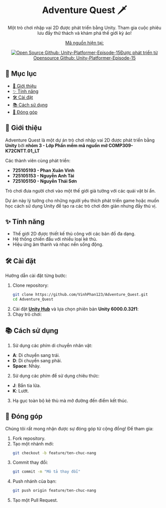 <div align="center">
  <h1>Adventure Quest 🗡️</h1>
  <p>Một trò chơi nhập vai 2D được phát triển bằng Unity. Tham gia cuộc phiêu lưu đầy thử thách và khám phá thế giới kỳ ảo!</p>
  <p>
    <a href="https://github.com/VinhPhan123/Adventure_Quest.git">Mã nguồn hiện tại: <br><img src="https://i.pinimg.com/736x/a0/cc/be/a0ccbe5a738c319e82b6c386446ca68a.jpg" alt=""/></a>
  </p>
  <p>
    <a href="https://github.com/nickbota/Unity-Platformer-Episode-15"><img src="https://avatars.githubusercontent.com/u/30750879?s=24&v=4" alt="Open Source Github: Unity-Platformer-Episode-15"/>Được phát triển từ Opensource Github: Unity-Platformer-Episode-15</a>
  </p>
</div>

## 📖 Mục lục

- [🚀 Giới thiệu](#-giới-thiệu)
- [✨ Tính năng](#-tính-năng)
- [🛠 Cài đặt](#-cài-đặt)
- [📚 Cách sử dụng](#-cách-sử-dụng)
- [🤝 Đóng góp](#-đóng-góp)

## 🚀 Giới thiệu

Adventure Quest là một dự án trò chơi nhập vai 2D được phát triển bằng **Unity** bởi **nhóm 3 - Lớp Phần mềm mã nguồn mở COMP309-K72CNTT.01_LT**

Các thành viên cùng phát triển:

- **725105193 - Phan Xuân Vinh**
- **725105153 - Nguyễn Anh Tài**
- **725105150 - Nguyễn Thái Sơn**

Trò chơi đưa người chơi vào một thế giới giả tưởng với các quái vật bí ẩn.

Dự án này lý tưởng cho những người yêu thích phát triển game hoặc muốn học cách sử dụng Unity để tạo ra các trò chơi đơn giản nhưng đầy thú vị.

## ✨ Tính năng

- Thế giới 2D được thiết kế thủ công với các bản đồ đa dạng.
- Hệ thống chiến đấu với nhiều loại kẻ thù.
- Hiệu ứng âm thanh và nhạc nền sống động.

## 🛠 Cài đặt

Hướng dẫn cài đặt từng bước:

1. Clone repository:
   ```bash
   git clone https://github.com/VinhPhan123/Adventure_Quest.git
   cd Adventure_Quest
   ```
2. Cài đặt [**Unity Hub**](https://unity.com/download) và lựa chọn phiên bản **Unity 6000.0.32f1**:
3. Chạy trò chơi:

## 📚 Cách sử dụng

1. Sử dụng các phím di chuyển nhân vật:

- **A**: Di chuyển sang trái.
- **D**: Di chuyển sang phải.
- **Space**: Nhảy.

2. Sử dụng các phím để sử dụng chiêu thức:

- **J**: Bắn tia lửa.
- **K**: Lướt.

3. Hạ gục toàn bộ kẻ thù mà mở đường đến điểm kết thúc.

## 🤝 Đóng góp

Chúng tôi rất mong nhận được sự đóng góp từ cộng đồng! Để tham gia:

1. Fork repository.
2. Tạo một nhánh mới:
   ```bash
   git checkout -b feature/ten-chuc-nang
   ```
3. Commit thay đổi:
   ```bash
   git commit -m "Mô tả thay đổi"
   ```
4. Push nhánh của bạn:
   ```bash
   git push origin feature/ten-chuc-nang
   ```
5. Tạo một Pull Request.
